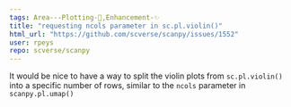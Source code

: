 ```yaml
---
tags: Area---Plotting-🌺,Enhancement-✨
title: "requesting ncols parameter in sc.pl.violin()"
html_url: "https://github.com/scverse/scanpy/issues/1552"
user: rpeys
repo: scverse/scanpy
---
```


It would be nice to have a way to split the violin plots from `sc.pl.violin()` into a specific number of rows, similar to the `ncols` parameter in `scanpy.pl.umap()`
